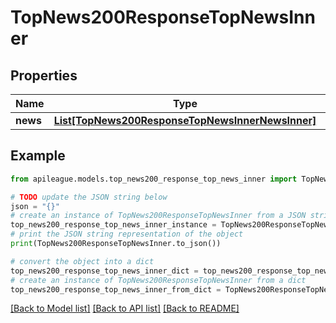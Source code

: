 # TopNews200ResponseTopNewsInner


## Properties

Name | Type | Description | Notes
------------ | ------------- | ------------- | -------------
**news** | [**List[TopNews200ResponseTopNewsInnerNewsInner]**](TopNews200ResponseTopNewsInnerNewsInner.md) |  | [optional] 

## Example

```python
from apileague.models.top_news200_response_top_news_inner import TopNews200ResponseTopNewsInner

# TODO update the JSON string below
json = "{}"
# create an instance of TopNews200ResponseTopNewsInner from a JSON string
top_news200_response_top_news_inner_instance = TopNews200ResponseTopNewsInner.from_json(json)
# print the JSON string representation of the object
print(TopNews200ResponseTopNewsInner.to_json())

# convert the object into a dict
top_news200_response_top_news_inner_dict = top_news200_response_top_news_inner_instance.to_dict()
# create an instance of TopNews200ResponseTopNewsInner from a dict
top_news200_response_top_news_inner_from_dict = TopNews200ResponseTopNewsInner.from_dict(top_news200_response_top_news_inner_dict)
```
[[Back to Model list]](../README.md#documentation-for-models) [[Back to API list]](../README.md#documentation-for-api-endpoints) [[Back to README]](../README.md)


